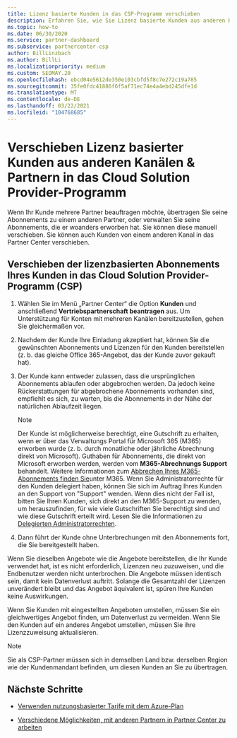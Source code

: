 ```yaml
---
title: Lizenz basierte Kunden in das CSP-Programm verschieben
description: Erfahren Sie, wie Sie Lizenz basierte Kunden aus anderen Kanälen oder einem anderen Partner in das CSP-Programm (Cloud Solution Provider) im Partner Center verschieben.
ms.topic: how-to
ms.date: 06/30/2020
ms.service: partner-dashboard
ms.subservice: partnercenter-csp
author: BillLinzbach
ms.author: BillLi
ms.localizationpriority: medium
ms.custom: SEOMAY.20
ms.openlocfilehash: ebcd04e5612de350e103cbfd5f8c7e272c19a785
ms.sourcegitcommit: 35fe0fdc41886f6f5af71ec74e4a4ebd245dfe1d
ms.translationtype: MT
ms.contentlocale: de-DE
ms.lasthandoff: 03/22/2021
ms.locfileid: "104768685"
---
```

# <a name="move-license-based-customers-from-other-channels--partners-to-the-cloud-solution-provider-program"></a>Verschieben Lizenz basierter Kunden aus anderen Kanälen & Partnern in das Cloud Solution Provider-Programm

Wenn Ihr Kunde mehrere Partner beauftragen möchte, übertragen Sie seine Abonnements zu einem anderen Partner, oder verwalten Sie seine Abonnements, die er woanders erworben hat. Sie können diese manuell verschieben. Sie können auch Kunden von einem anderen Kanal in das Partner Center verschieben.

## <a name="move-your-customers-license-based-subscriptions-to-the-cloud-solution-provider-program-csp"></a>Verschieben der lizenzbasierten Abonnements Ihres Kunden in das Cloud Solution Provider-Programm (CSP)

1. Wählen Sie im Menü „Partner Center“ die Option **Kunden** und anschließend **Vertriebspartnerschaft beantragen** aus. Um Unterstützung für Konten mit mehreren Kanälen bereitzustellen, gehen Sie gleichermaßen vor.

2. Nachdem der Kunde Ihre Einladung akzeptiert hat, können Sie die gewünschten Abonnements und Lizenzen für den Kunden bereitstellen (z. b. das gleiche Office 365-Angebot, das der Kunde zuvor gekauft hat).

3. Der Kunde kann entweder zulassen, dass die ursprünglichen Abonnements ablaufen oder abgebrochen werden. Da jedoch keine Rückerstattungen für abgebrochene Abonnements vorhanden sind, empfiehlt es sich, zu warten, bis die Abonnements in der Nähe der natürlichen Ablaufzeit liegen.


   >[!NOTE]
   >Der Kunde ist möglicherweise berechtigt, eine Gutschrift zu erhalten, wenn er über das Verwaltungs Portal für Microsoft 365 (M365) erworben wurde (z. b. durch monatliche oder jährliche Abrechnung direkt von Microsoft). Guthaben für Abonnements, die direkt von Microsoft erworben werden, werden vom **M365-Abrechnungs Support** behandelt. Weitere Informationen zum [Abbrechen Ihres M365-Abonnements finden Sie](/microsoft-365/commerce/subscriptions/cancel-your-subscription)unter M365. Wenn Sie Administratorrechte für den Kunden delegiert haben, können Sie sich im Auftrag Ihres Kunden an den Support von "Support" wenden. Wenn dies nicht der Fall ist, bitten Sie Ihren Kunden, sich direkt an den M365-Support zu wenden, um herauszufinden, für wie viele Gutschriften Sie berechtigt sind und wie diese Gutschrift erteilt wird. Lesen Sie die Informationen zu [Delegierten Administratorrechten](customers-revoke-admin-privileges.md).


4. Dann führt der Kunde ohne Unterbrechungen mit den Abonnements fort, die Sie bereitgestellt haben.

Wenn Sie dieselben Angebote wie die Angebote bereitstellen, die Ihr Kunde verwendet hat, ist es nicht erforderlich, Lizenzen neu zuzuweisen, und die Endbenutzer werden nicht unterbrochen. Die Angebote müssen identisch sein, damit kein Datenverlust auftritt. Solange die Gesamtzahl der Lizenzen unverändert bleibt und das Angebot äquivalent ist, spüren Ihre Kunden keine Auswirkungen.

Wenn Sie Kunden mit eingestellten Angeboten umstellen, müssen Sie ein gleichwertiges Angebot finden, um Datenverlust zu vermeiden. Wenn Sie den Kunden auf ein anderes Angebot umstellen, müssen Sie ihre Lizenzzuweisung aktualisieren.

>[!NOTE]
> Sie als CSP-Partner müssen sich in demselben Land bzw. derselben Region wie der Kundenmandant befinden, um diesen Kunden an Sie zu übertragen.

## <a name="next-steps"></a>Nächste Schritte

- [Verwenden nutzungsbasierter Tarife mit dem Azure-Plan](azure-plan-get-started.md)
 

- [Verschiedene Möglichkeiten, mit anderen Partnern in Partner Center zu arbeiten](work-with-other-partners.md)